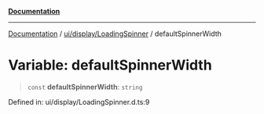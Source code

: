 [**Documentation**](../../../../index.md)

***

[Documentation](../../../../index.md) / [ui/display/LoadingSpinner](../index.md) / defaultSpinnerWidth

# Variable: defaultSpinnerWidth

> `const` **defaultSpinnerWidth**: `string`

Defined in: ui/display/LoadingSpinner.d.ts:9
